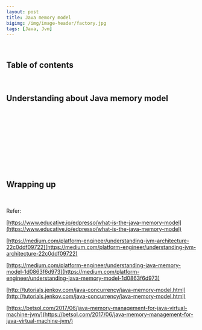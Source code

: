 ```yaml
---
layout: post
title: Java memory model
bigimg: /img/image-header/factory.jpg
tags: [Java, Jvm]
---
```




<br>

## Table of contents





<br>

## Understanding about Java memory model 






<br>

## 





<br>

## 





<br>

## 






<br>

## Wrapping up






<br>

Refer:

[https://www.educative.io/edpresso/what-is-the-java-memory-model](https://www.educative.io/edpresso/what-is-the-java-memory-model)

[https://medium.com/platform-engineer/understanding-jvm-architecture-22c0ddf09722](https://medium.com/platform-engineer/understanding-jvm-architecture-22c0ddf09722)

[https://medium.com/platform-engineer/understanding-java-memory-model-1d0863f6d973](https://medium.com/platform-engineer/understanding-java-memory-model-1d0863f6d973)

[http://tutorials.jenkov.com/java-concurrency/java-memory-model.html](http://tutorials.jenkov.com/java-concurrency/java-memory-model.html)

[https://betsol.com/2017/06/java-memory-management-for-java-virtual-machine-jvm/](https://betsol.com/2017/06/java-memory-management-for-java-virtual-machine-jvm/)